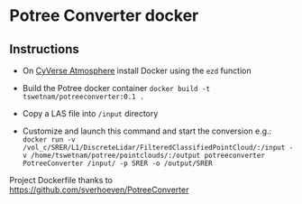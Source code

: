 # Potree Converter docker

## Instructions

- On [CyVerse Atmosphere](https://atmo.cyverse.org/) install Docker using the `ezd` function

- Build the Potree docker container `docker build -t tswetnam/potreeconverter:0.1 .`

- Copy a LAS file into `/input` directory

- Customize and launch this command and start the conversion e.g.: `docker run -v /vol_c/SRER/L1/DiscreteLidar/FilteredClassifiedPointCloud/:/input -v /home/tswetnam/potree/pointclouds/:/output potreeconverter PotreeConverter /input/ -p SRER -o /output/SRER`

Project Dockerfile thanks to https://github.com/sverhoeven/PotreeConverter
